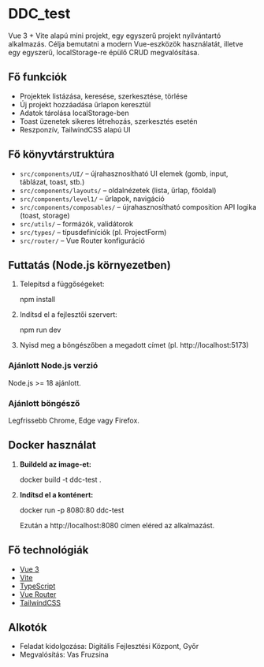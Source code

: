 
# DDC_test

Vue 3 + Vite alapú mini projekt, egy egyszerű projekt nyilvántartó alkalmazás. Célja bemutatni a modern Vue-eszközök használatát, illetve egy egyszerű, localStorage-re épülő CRUD megvalósítása.

## Fő funkciók
- Projektek listázása, keresése, szerkesztése, törlése
- Új projekt hozzáadása űrlapon keresztül
- Adatok tárolása localStorage-ben
- Toast üzenetek sikeres létrehozás, szerkesztés esetén
- Reszponzív, TailwindCSS alapú UI

## Fő könyvtárstruktúra
- `src/components/UI/` – újrahasznosítható UI elemek (gomb, input, táblázat, toast, stb.)
- `src/components/layouts/` – oldalnézetek (lista, űrlap, főoldal)
- `src/components/level1/` – űrlapok, navigáció
- `src/components/composables/` – újrahasznosítható composition API logika (toast, storage)
- `src/utils/` – formázók, validátorok
- `src/types/` – típusdefiníciók (pl. ProjectForm)
- `src/router/` – Vue Router konfiguráció


## Futtatás (Node.js környezetben)
1. Telepítsd a függőségeket:
   
	npm install

2. Indítsd el a fejlesztői szervert:
   
	npm run dev

3. Nyisd meg a böngészőben a megadott címet (pl. http://localhost:5173)

### Ajánlott Node.js verzió
Node.js >= 18 ajánlott.

### Ajánlott böngésző
Legfrissebb Chrome, Edge vagy Firefox.

## Docker használat

1. **Buildeld az image-et:**
   
	docker build -t ddc-test .

2. **Indítsd el a konténert:**
   
	docker run -p 8080:80 ddc-test

	Ezután a http://localhost:8080 címen eléred az alkalmazást.

## Fő technológiák
- [Vue 3](https://vuejs.org/)
- [Vite](https://vitejs.dev/)
- [TypeScript](https://www.typescriptlang.org/)
- [Vue Router](https://router.vuejs.org/)
- [TailwindCSS](https://tailwindcss.com/)

## Alkotók
- Feladat kidolgozása: Digitális Fejlesztési Központ, Győr
- Megvalósítás: Vas Fruzsina